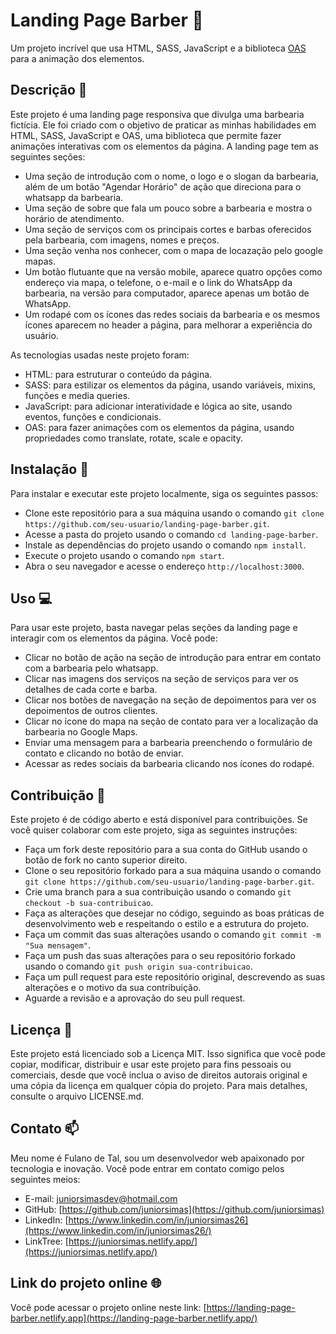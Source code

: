 # Landing Page Barber 💈

Um projeto incrível que usa HTML, SASS, JavaScript e a biblioteca <a href="https://michalsnik.github.io/aos/" target="_blank">OAS</a> para a animação dos elementos.


## Descrição 📝

Este projeto é uma landing page responsiva que divulga uma barbearia fictícia. Ele foi criado com o objetivo de praticar as minhas habilidades em HTML, SASS, JavaScript e OAS, uma biblioteca que permite fazer animações interativas com os elementos da página. A landing page tem as seguintes seções:

- Uma seção de introdução com o nome, o logo e o slogan da barbearia, além de um botão "Agendar Horário" de ação que direciona para o whatsapp da barbearia.
- Uma seção de sobre que fala um pouco sobre a barbearia e mostra o horário de atendimento.
- Uma seção de serviços com os principais cortes e barbas oferecidos pela barbearia, com imagens, nomes e preços.
- Uma seção venha nos conhecer, com o mapa de locazação pelo google mapas.
- Um botão flutuante que na versão mobile, aparece quatro opções como endereço via mapa, o telefone, o e-mail e o link do WhatsApp da barbearia, na versão para computador, aparece apenas um botão de WhatsApp.
- Um rodapé com os ícones das redes sociais da barbearia e os mesmos ícones aparecem no header a página, para melhorar a experiência do usuário.

As tecnologias usadas neste projeto foram:

- HTML: para estruturar o conteúdo da página.
- SASS: para estilizar os elementos da página, usando variáveis, mixins, funções e media queries.
- JavaScript: para adicionar interatividade e lógica ao site, usando eventos, funções e condicionais.
- OAS: para fazer animações com os elementos da página, usando propriedades como translate, rotate, scale e opacity.

## Instalação 🔧

Para instalar e executar este projeto localmente, siga os seguintes passos:

- Clone este repositório para a sua máquina usando o comando `git clone https://github.com/seu-usuario/landing-page-barber.git`.
- Acesse a pasta do projeto usando o comando `cd landing-page-barber`.
- Instale as dependências do projeto usando o comando `npm install`.
- Execute o projeto usando o comando `npm start`.
- Abra o seu navegador e acesse o endereço `http://localhost:3000`.

## Uso 💻

Para usar este projeto, basta navegar pelas seções da landing page e interagir com os elementos da página. Você pode:

- Clicar no botão de ação na seção de introdução para entrar em contato com a barbearia pelo whatsapp.
- Clicar nas imagens dos serviços na seção de serviços para ver os detalhes de cada corte e barba.
- Clicar nos botões de navegação na seção de depoimentos para ver os depoimentos de outros clientes.
- Clicar no ícone do mapa na seção de contato para ver a localização da barbearia no Google Maps.
- Enviar uma mensagem para a barbearia preenchendo o formulário de contato e clicando no botão de enviar.
- Acessar as redes sociais da barbearia clicando nos ícones do rodapé.

## Contribuição 🙌

Este projeto é de código aberto e está disponível para contribuições. Se você quiser colaborar com este projeto, siga as seguintes instruções:

- Faça um fork deste repositório para a sua conta do GitHub usando o botão de fork no canto superior direito.
- Clone o seu repositório forkado para a sua máquina usando o comando `git clone https://github.com/seu-usuario/landing-page-barber.git`.
- Crie uma branch para a sua contribuição usando o comando `git checkout -b sua-contribuicao`.
- Faça as alterações que desejar no código, seguindo as boas práticas de desenvolvimento web e respeitando o estilo e a estrutura do projeto.
- Faça um commit das suas alterações usando o comando `git commit -m "Sua mensagem"`.
- Faça um push das suas alterações para o seu repositório forkado usando o comando `git push origin sua-contribuicao`.
- Faça um pull request para este repositório original, descrevendo as suas alterações e o motivo da sua contribuição.
- Aguarde a revisão e a aprovação do seu pull request.

## Licença 📄

Este projeto está licenciado sob a Licença MIT. Isso significa que você pode copiar, modificar, distribuir e usar este projeto para fins pessoais ou comerciais, desde que você inclua o aviso de direitos autorais original e uma cópia da licença em qualquer cópia do projeto. Para mais detalhes, consulte o arquivo LICENSE.md.

## Contato 📫

Meu nome é Fulano de Tal, sou um desenvolvedor web apaixonado por tecnologia e inovação. Você pode entrar em contato comigo pelos seguintes meios:

- E-mail: [juniorsimasdev@hotmail.com](mailto:juniorsimasdev@hotmail.com)
- GitHub: [https://github.com/juniorsimas](https://github.com/juniorsimas)
- LinkedIn: [https://www.linkedin.com/in/juniorsimas26](https://www.linkedin.com/in/juniorsimas26/)
- LinkTree: [https://juniorsimas.netlify.app/](https://juniorsimas.netlify.app/)

## Link do projeto online 🌐

Você pode acessar o projeto online neste link: [https://landing-page-barber.netlify.app](https://landing-page-barber.netlify.app/)
